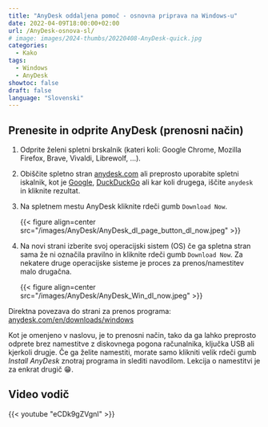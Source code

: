 ```yaml
---
title: "AnyDesk oddaljena pomoč - osnovna priprava na Windows-u"
date: 2022-04-09T18:00:00+02:00
url: /AnyDesk-osnova-sl/
# image: images/2024-thumbs/20220408-AnyDesk-quick.jpg
categories: 
  - Kako
tags: 
  - Windows
  - AnyDesk
showtoc: false
draft: false
language: "Slovenski"
---
```


## Prenesite in odprite AnyDesk (prenosni način)

1. Odprite želeni spletni brskalnik (kateri koli: Google Chrome, Mozilla Firefox, Brave, Vivaldi, Librewolf, ...).
2. Obiščite spletno stran [anydesk.com](https://anydesk.com/ "Kliknite/tapnite za obisk AnyDesk!") ali preprosto uporabite spletni iskalnik, kot je [Google](https://www.google.com/ "Kliknite/tapnite za obisk Google!"), [DuckDuckGo](https://duckduckgo.com/ "Kliknite/tapnite za obisk DuckDuckGo!") ali kar koli drugega, iščite `anydesk` in kliknite rezultat. 
3. Na spletnem mestu AnyDesk kliknite rdeči gumb `Download Now`.
   
   {{< figure align=center src="/images/AnyDesk/AnyDesk_dl_page_button_dl_now.jpeg" >}}

4. Na novi strani izberite svoj operacijski sistem (OS) če ga spletna stran sama že ni označila pravilno in kliknite rdeči gumb `Download Now`. Za nekatere druge operacijske sisteme je proces za prenos/namestitev malo drugačna.
   
   {{< figure align=center src="/images/AnyDesk/AnyDesk_Win_dl_now.jpeg" >}}
   
Direktna povezava do strani za prenos programa: [anydesk.com/en/downloads/windows](https://anydesk.com/en/downloads/windows "Kliknite/tapnite za obisk strani  AnyDesk prenosi!")

Kot je omenjeno v naslovu, je to prenosni način, tako da ga lahko preprosto odprete brez namestitve z diskovnega pogona računalnika, ključka USB ali kjerkoli drugje. Če ga želite namestiti, morate samo klikniti velik rdeči gumb *Install AnyDesk* znotraj programa in slediti navodilom. Lekcija o namestitvi je za enkrat drugič 😁.

## Video vodič

{{< youtube "eCDk9gZVgnI" >}}